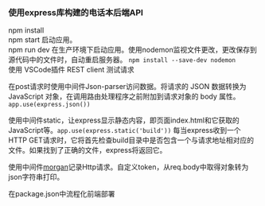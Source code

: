 ### 使用express库构建的电话本后端API
npm install<br>
npm start 启动应用。<br>
npm run dev 在生产环境下启动应用。使用nodemon监视文件更改，更改保存到源代码中的文件时，自动重启服务器。 ```npm install --save-dev nodemon```<br>
使用 VSCode插件 REST client 测试请求<br>

在post请求时使用中间件Json-parser访问数据。将请求的 JSON 数据转换为 JavaScript 对象，在调用路由处理程序之前附加到请求对象的 body 属性。```app.use(express.json())```<br>

使用中间件static，让express显示静态内容，即页面index.html和它获取的JavaScript等。```app.use(express.static('build'))``` 每当express收到一个HTTP GET请求时，它将首先检查build目录中是否包含一个与请求地址相对应的文件。如果找到了正确的文件，express将返回它。<br>

使用中间件[morgan](https://github.com/expressjs/morgan)记录Http请求。自定义token，从req.body中取得对象转为json字符串打印。<br>

在package.json中流程化前端部署<br>